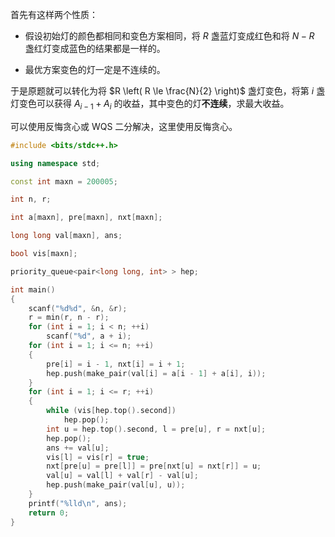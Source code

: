 首先有这样两个性质：

- 假设初始灯的颜色都相同和变色方案相同，将 $R$ 盏蓝灯变成红色和将 $N - R$ 盏红灯变成蓝色的结果都是一样的。

- 最优方案变色的灯一定是不连续的。

于是原题就可以转化为将 $R \left( R \le \frac{N}{2} \right)$ 盏灯变色，将第 $i$ 盏灯变色可以获得 $A_{i - 1} + A_i$ 的收益，其中变色的灯**不连续**，求最大收益。

可以使用反悔贪心或 WQS 二分解决，这里使用反悔贪心。

~~~cpp
#include <bits/stdc++.h>

using namespace std;

const int maxn = 200005;

int n, r;

int a[maxn], pre[maxn], nxt[maxn];

long long val[maxn], ans;

bool vis[maxn];

priority_queue<pair<long long, int> > hep;

int main()
{
    scanf("%d%d", &n, &r);
    r = min(r, n - r);
    for (int i = 1; i < n; ++i)
        scanf("%d", a + i);
    for (int i = 1; i <= n; ++i)
    {
        pre[i] = i - 1, nxt[i] = i + 1;
        hep.push(make_pair(val[i] = a[i - 1] + a[i], i));
    }
    for (int i = 1; i <= r; ++i)
    {
        while (vis[hep.top().second])
            hep.pop();
        int u = hep.top().second, l = pre[u], r = nxt[u];
        hep.pop();
        ans += val[u];
        vis[l] = vis[r] = true;
        nxt[pre[u] = pre[l]] = pre[nxt[u] = nxt[r]] = u;
        val[u] = val[l] + val[r] - val[u];
        hep.push(make_pair(val[u], u));
    }
    printf("%lld\n", ans);
    return 0;
}
~~~